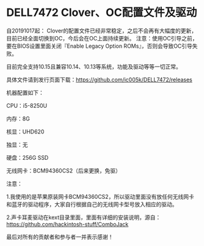# DELL7472 Clover、OC配置文件及驱动

自20191017起：
Clover的配置文件已经非常稳定，之后不会再有大幅度的更新，目前已经全面切换到OC，今后会在OC上面持续更新。
注意：使用OC引导之前，要在BIOS设置里面关闭『Enable Legacy Option ROMs』，否则会导致OC引导失败。

目前完全支持10.15且兼容10.14、10.13等系统，功能及驱动等等一切正常。

具体文件请到发行页面下载：https://github.com/ic005k/DELL7472/releases



机器配置如下：

CPU：i5-8250U

内存：8G

核显：UHD620

独显：无

硬盘：256G SSD

无线网卡：BCM94360CS2（后来更换，免驱）



注意：

1.我使用的是苹果原装网卡BCM94360CS2，所以驱动里面没有放任何无线网卡和蓝牙的驱动程序，大家自行根据自己的无线网卡型号放入相应的驱动。

2.声卡耳麦驱动在kext目录里面，里面有详细的安装说明，源自：https://github.com/hackintosh-stuff/ComboJack


最后对所有的贡献者和参与者一并表示感谢！
